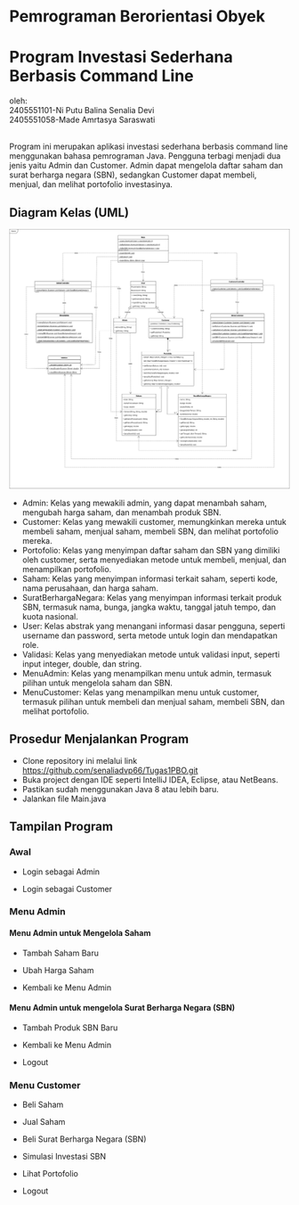 # Pemrograman Berorientasi Obyek
# Program Investasi Sederhana Berbasis Command Line

oleh:  
2405551101-Ni Putu Balina Senalia Devi  
2405551058-Made Amrtasya Saraswati<br><br>

Program ini merupakan aplikasi investasi sederhana berbasis command line menggunakan bahasa pemrograman Java.
Pengguna terbagi menjadi dua jenis yaitu Admin dan Customer. Admin dapat mengelola daftar saham dan surat berharga negara (SBN), sedangkan Customer dapat membeli, menjual, dan melihat portofolio investasinya.

## Diagram Kelas (UML)

![UML Diagram](./uml.png)
- Admin: Kelas yang mewakili admin, yang dapat menambah saham, mengubah harga saham, dan menambah produk SBN.  
- Customer: Kelas yang mewakili customer, memungkinkan mereka untuk membeli saham, menjual saham, membeli SBN, dan melihat portofolio mereka.
- Portofolio: Kelas yang menyimpan daftar saham dan SBN yang dimiliki oleh customer, serta menyediakan metode untuk membeli, menjual, dan menampilkan portofolio.
- Saham: Kelas yang menyimpan informasi terkait saham, seperti kode, nama perusahaan, dan harga saham.
- SuratBerhargaNegara: Kelas yang menyimpan informasi terkait produk SBN, termasuk nama, bunga, jangka waktu, tanggal jatuh tempo, dan kuota nasional.
- User: Kelas abstrak yang menangani informasi dasar pengguna, seperti username dan password, serta metode untuk login dan mendapatkan role.
- Validasi: Kelas yang menyediakan metode untuk validasi input, seperti input integer, double, dan string.
- MenuAdmin: Kelas yang menampilkan menu untuk admin, termasuk pilihan untuk mengelola saham dan SBN.
- MenuCustomer: Kelas yang menampilkan menu untuk customer, termasuk pilihan untuk membeli dan menjual saham, membeli SBN, dan melihat portofolio.

## Prosedur Menjalankan Program

- Clone repository ini melalui link https://github.com/senaliadvp66/Tugas1PBO.git
- Buka project dengan IDE seperti IntelliJ IDEA, Eclipse, atau NetBeans.
- Pastikan sudah menggunakan Java 8 atau lebih baru.
- Jalankan file Main.java 

## Tampilan Program
### Awal
- Login sebagai Admin

- Login sebagai Customer

### Menu Admin

#### Menu Admin untuk Mengelola Saham

- Tambah Saham Baru

- Ubah Harga Saham

- Kembali ke Menu Admin

####  Menu Admin untuk mengelola Surat Berharga Negara (SBN)
- Tambah Produk SBN Baru

- Kembali ke Menu Admin

- Logout

### Menu Customer

- Beli Saham

- Jual Saham

- Beli Surat Berharga Negara (SBN)

- Simulasi Investasi SBN

- Lihat Portofolio

- Logout

